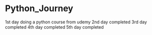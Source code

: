 # Python_Journey
1st day doing a python course from udemy
2nd day completed
3rd day completed 
4th day completed
5th day completed
